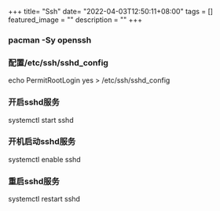 +++
title= "Ssh"
date= "2022-04-03T12:50:11+08:00"
tags = []
featured_image = ""
description = ""
+++

### pacman -Sy openssh

### 配置/etc/ssh/sshd_config
echo PermitRootLogin yes > /etc/ssh/sshd_config

### 开启sshd服务
systemctl start sshd

### 开机启动sshd服务
systemctl enable sshd

### 重启sshd服务
systemctl restart sshd
